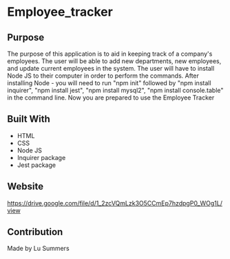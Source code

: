 # Employee_tracker


## Purpose
The purpose of this application is to aid in keeping track of a company's employees. The user will be able to add new departments, new employees, and update current employees in the system.
The user will have to install Node JS to their computer in order to perform the commands. After installing Node - you will need to run "npm init" followed by "npm install inquirer", "npm install jest", "npm install mysql2", "npm install console.table" in the command line. Now you are prepared to use the Employee Tracker


## Built With
* HTML
* CSS
* Node JS
* Inquirer package
* Jest package

## Website

https://drive.google.com/file/d/1_2zcVQmLzk3O5CCmEp7hzdpgP0_WOg1L/view

## Contribution
Made by Lu Summers


